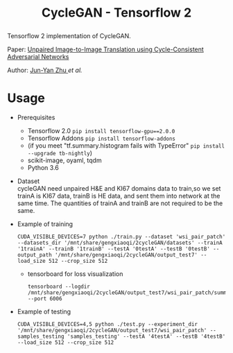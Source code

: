 # <p align="center"> CycleGAN - Tensorflow 2 </p>

Tensorflow 2 implementation of CycleGAN.

Paper: [Unpaired Image-to-Image Translation using Cycle-Consistent Adversarial Networks](https://arxiv.org/pdf/1703.10593.pdf)

Author: [Jun-Yan Zhu ](https://people.eecs.berkeley.edu/~junyanz/) *et al.*


# Usage

- Prerequisites

    - Tensorflow 2.0  `pip install tensorflow-gpu==2.0.0`
    - Tensorflow Addons `pip install tensorflow-addons`
    - (if you meet "tf.summary.histogram fails with TypeError" `pip install --upgrade tb-nightly`)
    - scikit-image, oyaml, tqdm
    - Python 3.6

- Dataset   
    cycleGAN need unpaired H&E and KI67 domains data to train,so we set trainA is KI67 data, trainB is HE data, and sent them into network at the same time. The quantities of trainA and trainB are not required to be the same.
    
- Example of training

    ```console
    CUDA_VISIBLE_DEVICES=7 python ./train.py --dataset 'wsi_pair_patch' --datasets_dir '/mnt/share/gengxiaoqi/2cycleGAN/datasets' --trainA '1trainA' --trainB '1trainB' --testA '0testA' --testB '0testB' --output_path '/mnt/share/gengxiaoqi/2cycleGAN/output_test7' --load_size 512 --crop_size 512
    ```

    - tensorboard for loss visualization

        ```console
        tensorboard --logdir /mnt/share/gengxiaoqi/2cycleGAN/output_test7/wsi_pair_patch/summaries --port 6006
        ```

- Example of testing

    ```console
    CUDA_VISIBLE_DEVICES=4,5 python ./test.py --experiment_dir '/mnt/share/gengxiaoqi/2cycleGAN/output_test7/wsi_pair_patch' --samples_testing 'samples_testing' --testA '4testA' --testB '4testB' --load_size 512 --crop_size 512
    ```
